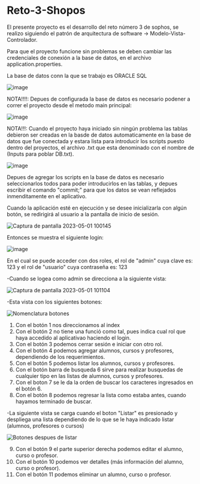 # Reto-3-Shopos
El presente proyecto es el desarrollo del reto número 3 de sophos, se realizo siguiendo el patrón de arquitectura de software -> Modelo-Vista-Controlador.

Para que el proyecto funcione sin problemas se deben cambiar las credenciales de conexión a la base de datos, en el archivo application.properties.

La base de datos conn la que se trabajo es ORACLE SQL

![image](https://user-images.githubusercontent.com/132238891/235387041-e62a8c50-cd7f-4ac4-8987-c52fe2c59f7f.png)

NOTA!!!!: Depues de configurada la base de datos es necesario podener a correr el proyecto desde el metodo main principal:

![image](https://user-images.githubusercontent.com/114323630/235480259-7dc34060-47a5-44fe-8376-fa5b2cabbc9b.png)

NOTA!!!: Cuando el proyecto haya iniciado sin ningún problema las tablas debieron ser creadas en la basde de datos automaticamente en la base de datos que fue conectada y estara lista para introducir los scripts puesto dentro del proyectos, el archivo .txt que esta denominado con el nombre de (Inputs para poblar DB.txt).

![image](https://user-images.githubusercontent.com/114323630/235481920-811996e4-07f1-446d-87e4-3d426f1f0ed9.png)

Depues de agregar los scripts en la base de datos es necesario seleccionarlos todos para poder introducirlos en las tablas, y depues escribir el comando "commit;" para que los datos se vean reflejados inmenditamente en el aplicativo.

Cuando la aplicación esté en ejecución y se desee inicializarla con algún botón, se redirigirá al usuario a la pantalla de inicio de sesión.

![Captura de pantalla 2023-05-01 100145](https://user-images.githubusercontent.com/114323630/235472961-1c7436c9-0da3-4bbf-928a-7dd8dff339de.jpg)

Entonces se muestra el siguiente login:

![image](https://user-images.githubusercontent.com/114323630/235472474-d66f26f8-f0a2-4b62-8752-1f52a461d8fb.png)

En el cual se puede acceder con dos roles, el rol de "admin" cuya clave es: 123 y el rol de "usuario" cuya contraseña es: 123

-Cuando se logea como admin se direcciona a la siguiente vista:

![Captura de pantalla 2023-05-01 101104](https://user-images.githubusercontent.com/114323630/235474448-586206cc-937d-44bf-a390-89ff27f0fcfa.jpg)

-Esta vista con los siguientes botones:

![Nomenclatura botones](https://user-images.githubusercontent.com/114323630/235476417-5260c1a5-709d-4477-9a3d-93294fceec68.jpg)

1) Con el botón 1 nos direccionamos al index
2) Con el botón 2 no tiene una funció como tal, pues indica cual rol que haya accedido al aplicativao haciendo el login.
3) Con el botón 3 podemos cerrar sesión e iniciar con otro rol.
4) Con el botón 4 podemos agregar alumnos, cursos y profesores, dependiendo de los requerimientos.
5) Con el botón 5 podemos listar los alumnos, cursos y profesores.
6) Con el botón barra de busqueda 6 sirve para realizar busquedas de cualquier tipo en las listas de alumnos, cursos y profesores.
7) Con el boton 7 se le da la orden de buscar los caracteres ingresados en el botón 6.
8) Con el botón 8 podemos regresar la lista como estaba antes, cuando hayamos terminado de buscar.

-La siguiente vista se carga cuando el boton "Listar" es presionado y despliega una lista dependiendo de lo que se le haya indicado listar (alumnos, profesores o cursos)

![Botones despues de listar](https://user-images.githubusercontent.com/114323630/235477868-78bf705f-4b5e-4732-a7cc-bd8c6f7007da.jpg)

9) Con el botón 9 el parte superior derecha podemos editar el alumno, curso o profesor.
10) Con el botón 10 podemos ver detalles (más información del alumno, curso o profesor).
11) Con el botón 11 podemos eliminar un alumno, curso o profesor.


